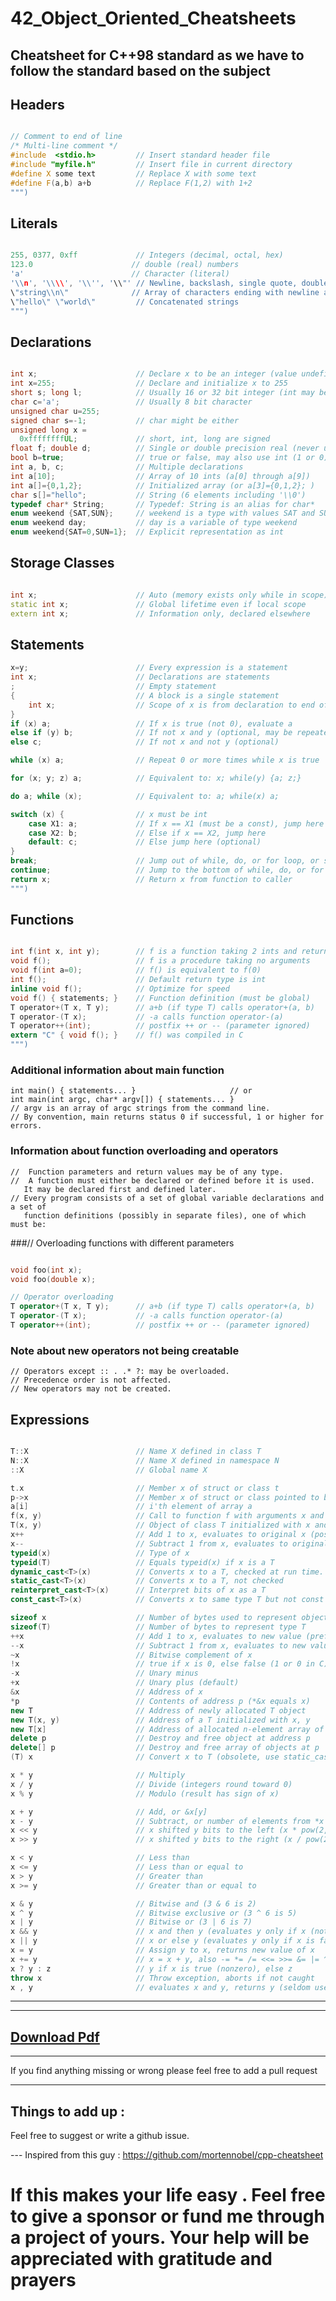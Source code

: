 # 42_Object_Oriented_Cheatsheets

## Cheatsheet for C++98 standard as we have to follow the standard based on the subject


## Headers
```cpp

// Comment to end of line
/* Multi-line comment */
#include  <stdio.h>         // Insert standard header file
#include "myfile.h"         // Insert file in current directory
#define X some text         // Replace X with some text
#define F(a,b) a+b          // Replace F(1,2) with 1+2
""")
```
## Literals

```cpp

255, 0377, 0xff             // Integers (decimal, octal, hex)
123.0                      // double (real) numbers
'a'                        // Character (literal)
'\\n', '\\\\', '\\'', '\\"' // Newline, backslash, single quote, double quote
\"string\\n\"              // Array of characters ending with newline and \\0
\"hello\" \"world\"         // Concatenated strings
""")
```

## Declarations

```cpp

int x;                      // Declare x to be an integer (value undefined)
int x=255;                  // Declare and initialize x to 255
short s; long l;            // Usually 16 or 32 bit integer (int may be either)
char c='a';                 // Usually 8 bit character
unsigned char u=255;
signed char s=-1;           // char might be either
unsigned long x =
  0xffffffffUL;             // short, int, long are signed
float f; double d;          // Single or double precision real (never unsigned)
bool b=true;                // true or false, may also use int (1 or 0)
int a, b, c;                // Multiple declarations
int a[10];                  // Array of 10 ints (a[0] through a[9])
int a[]={0,1,2};            // Initialized array (or a[3]={0,1,2}; )
char s[]="hello";           // String (6 elements including '\\0')
typedef char* String;       // Typedef: String is an alias for char*
enum weekend {SAT,SUN};     // weekend is a type with values SAT and SUN
enum weekend day;           // day is a variable of type weekend
enum weekend{SAT=0,SUN=1};  // Explicit representation as int
```

## Storage Classes
```cpp

int x;                      // Auto (memory exists only while in scope)
static int x;               // Global lifetime even if local scope
extern int x;               // Information only, declared elsewhere
```

## Statements
```cpp
x=y;                        // Every expression is a statement
int x;                      // Declarations are statements
;                           // Empty statement
{                           // A block is a single statement
    int x;                  // Scope of x is from declaration to end of block
}
if (x) a;                   // If x is true (not 0), evaluate a
else if (y) b;              // If not x and y (optional, may be repeated)
else c;                     // If not x and not y (optional)

while (x) a;                // Repeat 0 or more times while x is true

for (x; y; z) a;            // Equivalent to: x; while(y) {a; z;}

do a; while (x);            // Equivalent to: a; while(x) a;

switch (x) {                // x must be int
    case X1: a;             // If x == X1 (must be a const), jump here
    case X2: b;             // Else if x == X2, jump here
    default: c;             // Else jump here (optional)
}
break;                      // Jump out of while, do, or for loop, or switch
continue;                   // Jump to the bottom of while, do, or for loop
return x;                   // Return x from function to caller
""")
```

## Functions
```c

int f(int x, int y);        // f is a function taking 2 ints and returning int
void f();                   // f is a procedure taking no arguments
void f(int a=0);            // f() is equivalent to f(0)
int f();                    // Default return type is int
inline void f();            // Optimize for speed
void f() { statements; }    // Function definition (must be global)
T operator+(T x, T y);      // a+b (if type T) calls operator+(a, b)
T operator-(T x);           // -a calls function operator-(a)
T operator++(int);          // postfix ++ or -- (parameter ignored)
extern "C" { void f(); }    // f() was compiled in C
""")
```

### Additional information about main function

```
int main() { statements... }                     // or
int main(int argc, char* argv[]) { statements... }
// argv is an array of argc strings from the command line.
// By convention, main returns status 0 if successful, 1 or higher for errors.
```

### Information about function overloading and operators
```
//  Function parameters and return values may be of any type.
//  A function must either be declared or defined before it is used.
   It may be declared first and defined later. 
// Every program consists of a set of global variable declarations and a set of 
   function definitions (possibly in separate files), one of which must be:

```
###// Overloading functions with different parameters
```cpp

void foo(int x);
void foo(double x);

// Operator overloading
T operator+(T x, T y);      // a+b (if type T) calls operator+(a, b)
T operator-(T x);           // -a calls function operator-(a)
T operator++(int);          // postfix ++ or -- (parameter ignored)
```

### Note about new operators not being creatable
```
// Operators except :: . .* ?: may be overloaded.
// Precedence order is not affected.
// New operators may not be created.
```

## Expressions
```cpp

T::X                        // Name X defined in class T
N::X                        // Name X defined in namespace N
::X                         // Global name X

t.x                         // Member x of struct or class t
p->x                        // Member x of struct or class pointed to by p
a[i]                        // i'th element of array a
f(x, y)                     // Call to function f with arguments x and y
T(x, y)                     // Object of class T initialized with x and y
x++                         // Add 1 to x, evaluates to original x (postfix)
x--                         // Subtract 1 from x, evaluates to original x
typeid(x)                   // Type of x
typeid(T)                   // Equals typeid(x) if x is a T
dynamic_cast<T>(x)          // Converts x to a T, checked at run time.
static_cast<T>(x)           // Converts x to a T, not checked
reinterpret_cast<T>(x)      // Interpret bits of x as a T
const_cast<T>(x)            // Converts x to same type T but not const

sizeof x                    // Number of bytes used to represent object x
sizeof(T)                   // Number of bytes to represent type T
++x                         // Add 1 to x, evaluates to new value (prefix)
--x                         // Subtract 1 from x, evaluates to new value
~x                          // Bitwise complement of x
!x                          // true if x is 0, else false (1 or 0 in C)
-x                          // Unary minus
+x                          // Unary plus (default)
&x                          // Address of x
*p                          // Contents of address p (*&x equals x)
new T                       // Address of newly allocated T object
new T(x, y)                 // Address of a T initialized with x, y
new T[x]                    // Address of allocated n-element array of T
delete p                    // Destroy and free object at address p
delete[] p                  // Destroy and free array of objects at p
(T) x                       // Convert x to T (obsolete, use static_cast<T>(x))

x * y                       // Multiply
x / y                       // Divide (integers round toward 0)
x % y                       // Modulo (result has sign of x)

x + y                       // Add, or &x[y]
x - y                       // Subtract, or number of elements from *x to *y
x << y                      // x shifted y bits to the left (x * pow(2, y))
x >> y                      // x shifted y bits to the right (x / pow(2, y))

x < y                       // Less than
x <= y                      // Less than or equal to
x > y                       // Greater than
x >= y                      // Greater than or equal to

x & y                       // Bitwise and (3 & 6 is 2)
x ^ y                       // Bitwise exclusive or (3 ^ 6 is 5)
x | y                       // Bitwise or (3 | 6 is 7)
x && y                      // x and then y (evaluates y only if x (not 0))
x || y                      // x or else y (evaluates y only if x is false (0))
x = y                       // Assign y to x, returns new value of x
x += y                      // x = x + y, also -= *= /= <<= >>= &= |= ^=
x ? y : z                   // y if x is true (nonzero), else z
throw x                     // Throw exception, aborts if not caught
x , y                       // evaluates x and y, returns y (seldom used))

```


--------------------------------------------------------------------------------------------------------------------------------------------

--------------------------------------------------------------------------------------------------------------------------------------------
## [Download Pdf](https://github.com/mdabir1203/42_Object_Oriented_Cheatsheets/files/11644703/c%2B%2B98_cheatsheet.15.pdf)


-------------------------------------------------------------------------------------------------------------------------------
If you find anything missing or wrong please feel free to add a pull request

------------------------------------------------------------------------------------------------------------------------

## Things to add up : 
Feel free to suggest or write a github issue.

--- Inspired from this guy : https://github.com/mortennobel/cpp-cheatsheet


# If this makes your life easy . Feel free to give a sponsor or fund me through a project of yours. Your help will be appreciated with gratitude and prayers
